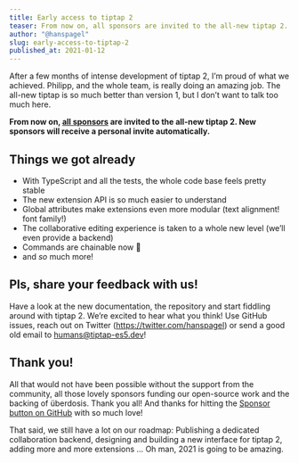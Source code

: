 ```yaml
---
title: Early access to tiptap 2
teaser: From now on, all sponsors are invited to the all-new tiptap 2. New sponsors will receive a personal invite automatically.
author: "@hanspagel"
slug: early-access-to-tiptap-2
published_at: 2021-01-12
---
```


After a few months of intense development of tiptap 2, I’m proud of what we achieved. Philipp, and the whole team, is really doing an amazing job. The all-new tiptap is so much better than version 1, but I don’t want to talk too much here.

**From now on, [all sponsors](https://github.com/sponsors/ueberdosis) are invited to the all-new tiptap 2. New sponsors will receive a personal invite automatically.**

## Things we got already

- With TypeScript and all the tests, the whole code base feels pretty stable
- The new extension API is so much easier to understand
- Global attributes make extensions even more modular (text alignment! font family!)
- The collaborative editing experience is taken to a whole new level (we’ll even provide a backend)
- Commands are chainable now 🤯
- and _so_ much more!

## Pls, share your feedback with us!

Have a look at the new documentation, the repository and start fiddling around with tiptap 2. We’re excited to hear what you think! Use GitHub issues, reach out on Twitter (https://twitter.com/hanspagel) or send a good old email to [humans@tiptap-es5.dev](mailto:humans@tiptap-es5.dev)!

## Thank you!

All that would not have been possible without the support from the community, all those lovely sponsors funding our open-source work and the backing of überdosis. Thank you all! And thanks for hitting the [Sponsor button on GitHub](https://github.com/sponsors/ueberdosis/) with so much love!

That said, we still have a lot on our roadmap: Publishing a dedicated collaboration backend, designing and building a new interface for tiptap 2, adding more and more extensions … Oh man, 2021 is going to be amazing.
